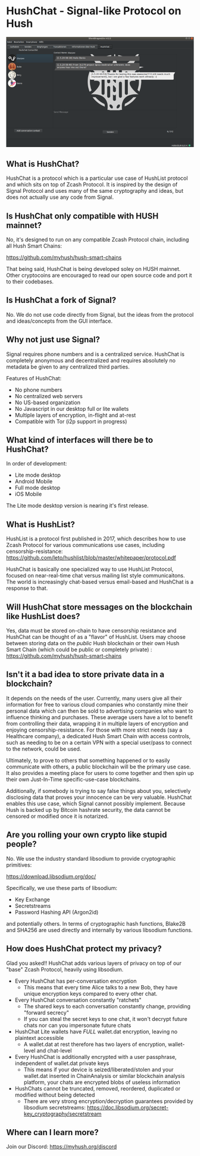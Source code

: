 # HushChat - Signal-like Protocol on Hush

<img src="https://raw.githubusercontent.com/MyHush/hushchat/master/hushchat-screen.png">

## What is HushChat?

HushChat is a protocol which is a particular use case of HushList protocol and which sits on top of Zcash Protocol. It is
inspired by the design of Signal Protocol and uses many of the same cryptography and ideas, but does not actually use any
code from Signal.

## Is HushChat only compatible with HUSH mainnet?

No, it's designed to run on any compatible Zcash Protocol chain, including all Hush Smart Chains:

https://github.com/myhush/hush-smart-chains

That being said, HushChat is being developed soley on HUSH mainnet. Other cryptocoins are encouraged to read our open source code and port it to their codebases.

## Is HushChat a fork of Signal?

No. We do not use code directly from Signal, but the ideas from the protocol and ideas/concepts from the GUI interface.

## Why not just use Signal?

Signal requires phone numbers and is a centralized service. HushChat is completely anonymous and decentralized and requires absolutely no metadata be given to any centralized third parties.

Features of HushChat:

  * No phone numbers
  * No centralized web servers
  * No US-based organization
  * No Javascript in our desktop full or lite wallets
  * Multiple layers of encryption, in-flight and at-rest
  * Compatible with Tor (i2p support in progress)
 
  
## What kind of interfaces will there be to HushChat?

In order of development:

  * Lite mode desktop
  * Android Mobile
  * Full mode desktop
  * iOS Mobile

The Lite mode desktop version is nearing it's first release.
 

## What is HushList?

HushList is a protocol first published in 2017, which describes how to use Zcash Protocol for various communications use cases,
including censorship-resistance: https://github.com/leto/hushlist/blob/master/whitepaper/protocol.pdf

HushChat is basically one specialized way to use HushList Protocol, focused on near-real-time chat versus mailing list style
communicaitons. The world is increasingly chat-based versus email-based and HushChat is a response to that.

## Will HushChat store messages on the blockchain like HushList does?

Yes, data must be stored on-chain to have censorship resistance and HushChat can be thought of as a "flavor" of HushList.
Users may choose between storing data on the *public* Hush blockchain or their own Hush Smart Chain (which could be public or completely private) : https://github.com/myhush/hush-smart-chains

## Isn't it a bad idea to store private data in a blockchain?

It depends on the needs of the user. Currently, many users give all their information for free to various cloud companies
who constantly mine their personal data which can then be sold to advertising companies who want to influence thinking and purchases. These average users have a lot to benefit from controlling their data, wrapping it in multiple layers of encryption and enjoying censorship-resistance. For those with more strict needs (say a Healthcare company), a dedicated Hush Smart Chain
with access controls, such as needing to be on a certain VPN with a special user/pass to connect to the network, could be used.

Ultimately, to prove to others that something happened or to easily communicate with others, a public blockchain will be the primary use case. It also provides a meeting place for users to come together and then spin up their own Just-In-Time specific-use-case blockchains.

Additionally, if somebody is trying to say false things about you, selectively disclosing data that proves your innocence
can be very valuable. HushChat enables this use case, which Signal cannot possibly implement. Because Hush is backed up by Bitcoin hashrate security, the data cannot be censored or modified once it is notarized.

## Are you rolling your own crypto like stupid people?

No. We use the industry standard libsodium to provide cryptographic primitives:

https://download.libsodium.org/doc/

Specifically, we use these parts of libsodium:

  * Key Exchange
  * Secretstreams
  * Password Hashing API (Argon2id)
  
and potentially others. In terms of cryptographic hash functions, Blake2B and SHA256 are used directly and internally by various
libsodium functions. 

## How does HushChat protect my privacy?

Glad you asked!! HushChat adds various layers of privacy on top of our "base" Zcash Protocol, heavily using libsodium.

  * Every HushChat has per-conversation encryption
    * This means that every time Alice talks to a new Bob, they have unique encryption keys compared to every other chat.
  * Every HushChat conversation constantly "ratchets"
    * The shared keys to each conversation constantly change, providing "forward secrecy"
    * If you can steal the secret keys to one chat, it won't decrypt future chats nor can you impersonate future chats
  * HushChat Lite wallets have *FULL* wallet.dat encryption, leaving no plaintext accessible
    * A wallet.dat at rest therefore has two layers of encryption, wallet-level and chat-level
  * Every HushChat is additionally encrypted with a user passphrase, independent of wallet.dat private keys
    * This means if your device is seized/liberated/stolen and your wallet.dat inserted in ChainAnalysis or similar blockchain analysis platform, your chats are encrypted blobs of useless information
  * HushChats cannot be truncated, removed, reordered, duplicated or modified without being detected
    * There are very strong encryption/decryption guarantees provided by libsodium secretstreams: https://doc.libsodium.org/secret-key_cryptography/secretstream



  
## Where can I learn more?

Join our Discord: https://myhush.org/discord
